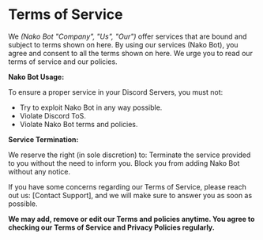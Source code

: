 # Terms of Service

We *(Nako Bot "Company", "Us", "Our")* offer services that are bound and subject to terms shown on here. By using our services (Nako Bot), you agree and consent to all the terms shown on here. We urge you to read our terms of service and our policies.

**Nako Bot Usage:**

To ensure a proper service in your Discord Servers, you must not:

- Try to exploit Nako Bot in any way possible.
- Violate Discord ToS.
- Violate Nako Bot terms and policies.

**Service Termination:**

We reserve the right (in sole discretion) to: Terminate the service provided to you without the need to inform you. Block you from adding Nako Bot without any notice.

If you have some concerns regarding our Terms of Service, please reach out us: [Contact Support], and we will make sure to answer you as soon as possible.

**We may add, remove or edit our Terms and policies anytime. You agree to checking our Terms of Service and Privacy Policies regularly.**
